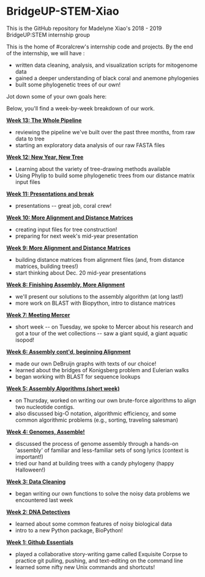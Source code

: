# BridgeUP-STEM-Xiao

This is the GitHub repository for Madelyne Xiao's 2018 - 2019 BridgeUP:STEM internship group

This is the home of #coralcrew's internship code and projects. By the end of the internship, we will have :

- written data cleaning, analysis, and visualization scripts for mitogenome data
- gained a deeper understanding of black coral and anemone phylogenies
- built some phylogenetic trees of our own!

Jot down some of your own goals here: 


Below, you'll find a week-by-week breakdown of our work. 

[__Week 13: The Whole Pipeline__](https://github.com/amnh/BridgeUP-STEM-Xiao/tree/master/blackcoral/week-13)
- reviewing the pipeline we've built over the past three months, from raw data to tree
- starting an exploratory data analysis of our raw FASTA files


[__Week 12: New Year, New Tree__](https://github.com/amnh/BridgeUP-STEM-Xiao/tree/master/blackcoral/week-12)
- Learning about the variety of tree-drawing methods available
- Using Phylip to build some phylogenetic trees from our distance matrix input files


[__Week 11: Presentations and break__](https://github.com/amnh/BridgeUP-STEM-Xiao/tree/master/blackcoral/week-11)
- presentations -- great job, coral crew!


[__Week 10: More Alignment and Distance Matrices__](https://github.com/amnh/BridgeUP-STEM-Xiao/tree/master/blackcoral/week-10)
- creating input files for tree construction!
- preparing for next week's mid-year presentation


[__Week 9: More Alignment and Distance Matrices__](https://github.com/amnh/BridgeUP-STEM-Xiao/tree/master/blackcoral/week-9)
- building distance matrices from alignment files (and, from distance matrices, building trees!)
- start thinking about Dec. 20 mid-year presentations


[__Week 8: Finishing Assembly, More Alignment__](https://github.com/amnh/BridgeUP-STEM-Xiao/tree/master/blackcoral/week-8)
- we'll present our solutions to the assembly algorithm (at long last!)
- more work on BLAST with Biopython, intro to distance matrices


[__Week 7: Meeting Mercer__](https://github.com/amnh/BridgeUP-STEM-Xiao/tree/master/blackcoral/week-7)
- short week -- on Tuesday, we spoke to Mercer about his research and got a tour of the wet collections -- saw a giant squid, a giant aquatic isopod!


[__Week 6: Assembly cont'd, beginning Alignment__](https://github.com/amnh/BridgeUP-STEM-Xiao/tree/master/blackcoral/week-6)
- made our own DeBruijn graphs with texts of our choice!
- learned about the bridges of Konigsberg problem and Eulerian walks
- began working with BLAST for sequence lookups


[__Week 5: Assembly Algorithms (short week)__](https://github.com/amnh/BridgeUP-STEM-Xiao/tree/master/blackcoral/week-5)
- on Thursday, worked on writing our own brute-force algorithms to align two nucleotide contigs. 
- also discussed big-O notation, algorithmic efficiency, and some common algorithmic problems (e.g., sorting, traveling salesman)


[__Week 4: Genomes, Assemble!__](https://github.com/amnh/BridgeUP-STEM-Xiao/tree/master/blackcoral/week-4)
- discussed the process of genome assembly through a hands-on 'assembly' of familiar and less-familiar sets of song lyrics (context is important!) 
- tried our hand at building trees with a candy phylogeny (happy Halloween!)


[__Week 3: Data Cleaning__](https://github.com/amnh/BridgeUP-STEM-Xiao/tree/master/blackcoral/week-3)
- began writing our own functions to solve the noisy data problems we encountered last week 


[__Week 2: DNA Detectives__](https://github.com/amnh/BridgeUP-STEM-Xiao/tree/master/blackcoral/week-2)
- learned about some common features of noisy biological data
- intro to a new Python package, BioPython!


[__Week 1: Github Essentials__](https://github.com/amnh/BridgeUP-STEM-Xiao/tree/master/blackcoral/week-1)
- played a collaborative story-writing game called Exquisite Corpse to practice git pulling, pushing, and text-editing on the command line
- learned some nifty new Unix commands and shortcuts!




